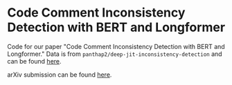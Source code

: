 # Code Comment Inconsistency Detection with BERT and Longformer

Code for our paper "Code Comment Inconsistency Detection with BERT and Longformer." Data is from `panthap2/deep-jit-inconsistency-detection` and can be found [here](https://drive.google.com/drive/folders/1heqEQGZHgO6gZzCjuQD1EyYertN4SAYZ).

arXiv submission can be found [here](https://arxiv.org/abs/2207.14444).
